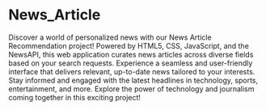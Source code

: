 # News_Article
Discover a world of personalized news with our News Article Recommendation project! Powered by HTML5, CSS, JavaScript, and the NewsAPI, this web application curates news articles across diverse fields based on your search requests. Experience a seamless and user-friendly interface that delivers relevant, up-to-date news tailored to your interests. Stay informed and engaged with the latest headlines in technology, sports, entertainment, and more. Explore the power of technology and journalism coming together in this exciting project!
